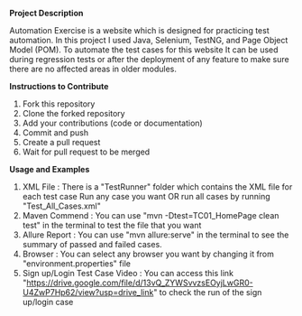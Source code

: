 **Project Description**

Automation Exercise is a website which is designed for practicing test automation.
In this project I used Java, Selenium, TestNG, and Page Object Model (POM). To automate the test cases for this website
It can be used during regression tests or after the deployment of any feature to make sure there are no affected areas in older modules.

**Instructions to Contribute**
1. Fork this repository
2. Clone the forked repository
3. Add your contributions (code or documentation)
4. Commit and push
5. Create a pull request
6. Wait for pull request to be merged

**Usage and Examples**
1. XML File :
There is a "TestRunner" folder which contains the XML file for each test case
Run any case you want OR run all cases by running "Test_All_Cases.xml"
2. Maven Commend :
You can use "mvn -Dtest=TC01_HomePage clean test" in the terminal to test the file that you want
3. Allure Report :
You can use "mvn allure:serve" in the terminal to see the summary of passed and failed cases.
4. Browser :
You can select any browser you want by changing it from "environment.properties" file
5. Sign up/Login Test Case Video :
You can access this link "https://drive.google.com/file/d/13vQ_ZYWSvvzsEOyjLwGR0-U4ZwP7Hp62/view?usp=drive_link" to check the run of the sign up/login case 

